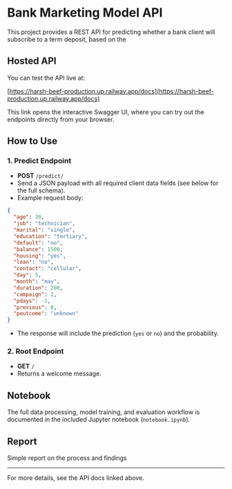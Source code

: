 # Bank Marketing Model API

This project provides a REST API for predicting whether a bank client will subscribe to a term deposit, based on the 

## Hosted API

You can test the API live at:

[https://harsh-beef-production.up.railway.app/docs](https://harsh-beef-production.up.railway.app/docs)

This link opens the interactive Swagger UI, where you can try out the endpoints directly from your browser.

## How to Use

### 1. Predict Endpoint

- **POST** `/predict/`
- Send a JSON payload with all required client data fields (see below for the full schema).
- Example request body:

```json
{
  "age": 30,
  "job": "technician",
  "marital": "single",
  "education": "tertiary",
  "default": "no",
  "balance": 1500,
  "housing": "yes",
  "loan": "no",
  "contact": "cellular",
  "day": 5,
  "month": "may",
  "duration": 200,
  "campaign": 2,
  "pdays": -1,
  "previous": 0,
  "poutcome": "unknown"
}

```

- The response will include the prediction (`yes` or `no`) and the probability.

### 2. Root Endpoint

- **GET** `/`
- Returns a welcome message.

## Notebook

The full data processing, model training, and evaluation workflow is documented in the included Jupyter notebook (`notebook.ipynb`).

## Report

Simple report on the process and findings
 
---

For more details, see the API docs linked above.
